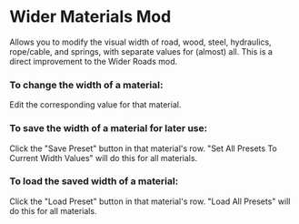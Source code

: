 # Wider Materials Mod
Allows you to modify the visual width of road, wood, steel, hydraulics, rope/cable, and springs, with separate values for (almost) all. This is a direct improvement to the Wider Roads mod.


### To change the width of a material:
Edit the corresponding value for that material.

### To save the width of a material for later use:
Click the "Save Preset" button in that material's row.
"Set All Presets To Current Width Values" will do this for all materials.

### To load the saved width of a material:
Click the "Load Preset" button in that material's row.
"Load All Presets" will do this for all materials.
